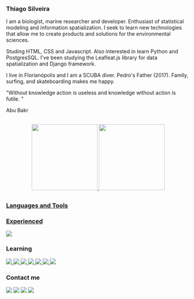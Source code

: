 ### Thiago Silveira
 
I am a biologist, marine researcher and developer. Enthusiast of statistical modeling and information spatialization. I seek to learn new technologies that allow me to create products and solutions for the environmental sciences.

Studing HTML, CSS and Javascript. Also interested in learn Python and PostgresSQL. I've been studying the Leafleat.js library for data spatialization and Django framework.

I live in Florianópolis and I am a SCUBA diver. Pedro's Father (2017). Family, surfing, and skateboarding makes me happy.

"Without knowledge action is useless and knowledge without action is futile. "

 Abu Bakr

##
 
<div align="center">
  <a href="https://github.com/silveiratcl">
  <img height="180em" src="https://github-readme-stats.vercel.app/api?username=silveiratcl&show_icons=true&theme=dark"/>
  <img height="180em" src="https://github-readme-stats.vercel.app/api/top-langs/?username=silveiratcl&layout=compact&langs_count=7&theme=dark"/>
</div>
 
##

 <div>
  <h3>Languages and Tools</h3>
  <div>
    <h3>Experienced</h3>
   <a href="https://cran.r-project.org/" target="blank">
       <img src="https://img.shields.io/badge/language-0077B5?style=for-the-badge&logo=r&logoColor=white" />
   </a>

  </div>
 
  <div>
    <h3>Learning</h3>
    <a href="https://github.com/silveiratcl/" target="blank">
        <img src="https://img.shields.io/badge/HTML5-E34F26?style=for-the-badge&logo=html5&logoColor=white" />
   </a>
   <a href="https://github.com/silveiratcl/" target="blank">
        <img src="https://img.shields.io/badge/CSS3-1572B6?style=for-the-badge&logo=css3&logoColor=white" />
   </a> 
   <a href="https://github.com/silveiratcl/" target="blank">
        <img src="https://img.shields.io/badge/JavaScript-323330?style=for-the-badge&logo=javascript&logoColor=F7DF1E" />
   </a>
   <a href="https://github.com/silveiratcl/" target="blank"> 
        <img src="https://img.shields.io/badge/Python-323330?style=for-the-badge&logo=python&logoColor=F7DF1E" />
   </a>
   </a>
   <a href="https://github.com/silveiratcl/" target="blank"> 
        <img src="https://img.shields.io/badge/Django-0c4b33?style=for-the-badge&logo=python&logoColor=FFFFFF" />
   </a>
  <a href="https://github.com/silveiratcl/" target="blank"> 
        <img src="https://img.shields.io/badge/DRF-0c4b33?style=for-the-badge&logo=python&logoColor=FFFFFF" />
  <a href="https://github.com/silveiratcl/" target="blank"> 
        <img src="https://img.shields.io/badge/JAVA-0c4b33?style=for-the-badge&logo=java&logoColor=FFFFFF" />      
   </a>
  </div>

<div>

  <h3>Contact me</h3>
    <a target="_blank" href="mailto:silveira.tcl@gmail.com"><img src="https://img.shields.io/badge/Gmail-D14836?style=for-the-badge&logo=gmail&logoColor=white" /><a/>
    <a target="_blank" href="https://www.linkedin.com/in/thiagoclsilveira/"><img src="https://img.shields.io/badge/LinkedIn-0077B5?style=for-the-badge&logo=linkedin&logoColor=white" /><a/>
    <a target="_blank" href="https://twitter.com/silveiratcl"><img src="https://img.shields.io/badge/Twitter-0077B5?style=for-the-badge&logo=twitter&logoColor=white" /><a/>
    <a target="_blank" href="https://orcid.org/0000-0002-3163-479X"><img src="https://img.shields.io/badge/Orcid-339933?style=for-the-badge&logo=orcid&logoColor=white" /><a/>
</div>
